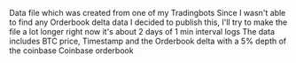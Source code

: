 Data file which was created from one of my Tradingbots
Since I wasn't able to find any Orderbook delta data I decided to publish this, I'll try to make the file a lot longer right now it's about 2 days of 1 min interval logs 
The data includes BTC price, Timestamp and the Orderbook delta with a 5% depth of the coinbase Coinbase orderbook 
